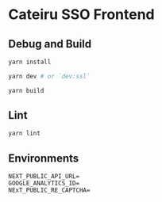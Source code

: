 # Cateiru SSO Frontend

## Debug and Build

```bash
yarn install

yarn dev # or `dev:ssl`

yarn build
```

## Lint

```bash
yarn lint
```

## Environments

```env
NEXT_PUBLIC_API_URL=
GOOGLE_ANALYTICS_ID=
NExT_PUBLIC_RE_CAPTCHA=
```
